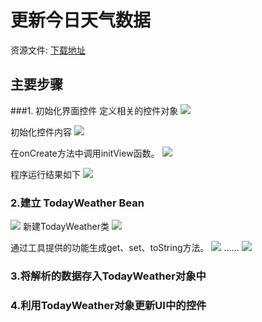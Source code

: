 # 更新今日天气数据


资源文件: [下载地址](http://mobile100.zhangqx.com/assets/docs/projects/weather07_res.zip)


## 主要步骤


###1. 初始化界面控件 
定义相关的控件对象
![](imags/07/7-2.png)

初始化控件内容
![](imags/07/7-3.png)

在onCreate方法中调用initView函数。
![](imags/07/7-4.png)

程序运行结果如下
![](imags/07/7-1.png)

### 2.建立 TodayWeather Bean

![](imags/07/7-5.png)
新建TodayWeather类
![](imags/07/7-6.png)

通过工具提供的功能生成get、set、toString方法。
![](imags/07/7-7.png)
......
![](imags/07/7-8.png)

### 3.将解析的数据存入TodayWeather对象中


### 4.利用TodayWeather对象更新UI中的控件










